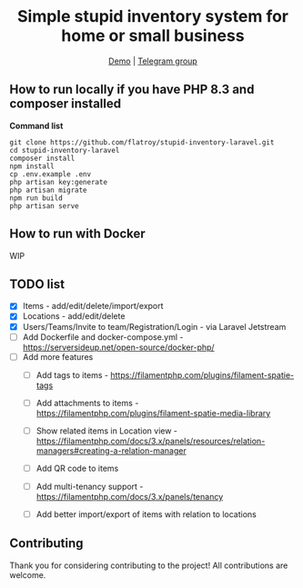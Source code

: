 # 
<h1 align="center" style="margin-top: -10px"> Simple stupid inventory system for home or small business </h1>
<p align="center" style="width: 100%;">
   <a href="https://inventory.daneke.ge/app">Demo</a>
   |
   <a href="https://t.me/+z2i6YBfa2vA2OWYy">Telegram group</a>
</p>


## How to run locally if you have PHP 8.3 and composer installed


**Command list**

    git clone https://github.com/flatroy/stupid-inventory-laravel.git
    cd stupid-inventory-laravel
    composer install
    npm install
    cp .env.example .env
    php artisan key:generate
    php artisan migrate
    npm run build
    php artisan serve

## How to run with Docker

WIP

## TODO list
- [x] Items - add/edit/delete/import/export
- [x] Locations - add/edit/delete
- [x] Users/Teams/Invite to team/Registration/Login - via Laravel Jetstream
- [ ] Add Dockerfile and docker-compose.yml - https://serversideup.net/open-source/docker-php/
- [ ] Add more features
  - [ ] Add tags to items - https://filamentphp.com/plugins/filament-spatie-tags
  - [ ] Add attachments to items - https://filamentphp.com/plugins/filament-spatie-media-library
  - [ ] Show related items in Location view - https://filamentphp.com/docs/3.x/panels/resources/relation-managers#creating-a-relation-manager
  - [ ] Add QR code to items
  - [ ] Add multi-tenancy support - https://filamentphp.com/docs/3.x/panels/tenancy
  - [ ] Add better import/export of items with relation to locations


## Contributing

Thank you for considering contributing to the project! All contributions are welcome.

